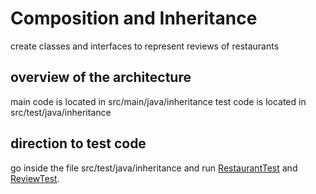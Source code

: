 # Composition and Inheritance
create classes and interfaces to represent reviews of restaurants

## overview of the architecture
 main code is located in src/main/java/inheritance
 test code is located in src/test/java/inheritance

 ## direction to test code

 go inside the file src/test/java/inheritance and run [RestaurantTest](./src/test/java/inheritance/RestaurantTest.java)
 and [ReviewTest](./src/test/java/inheritance/ReviewTest).